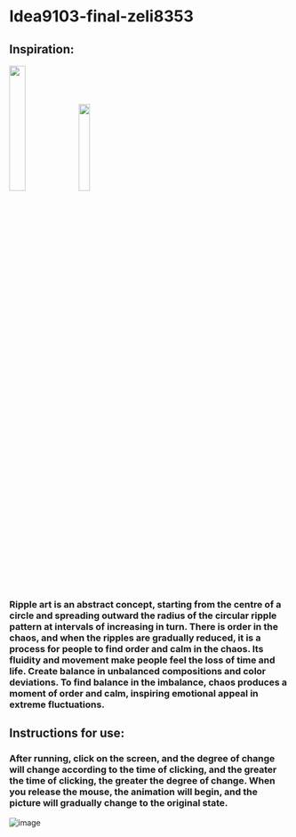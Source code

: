 # Idea9103-final-zeli8353
## Inspiration:
<img src="https://i.pinimg.com/564x/ff/51/c5/ff51c58fbb997f7a63328e5bdcdb1c65.jpg" width="24%" height="24%"> <img src="https://i.pinimg.com/564x/a5/f2/6d/a5f26d6baa11f08e99d16235894a61ae.jpg" width="20%" height="20%">

### Ripple art is an abstract concept, starting from the centre of a circle and spreading outward the radius of the circular ripple pattern at intervals of increasing in turn. There is order in the chaos, and when the ripples are gradually reduced, it is a process for people to find order and calm in the chaos. Its fluidity and movement make people feel the loss of time and life. Create balance in unbalanced compositions and color deviations. To find balance in the imbalance, chaos produces a moment of order and calm, inspiring emotional appeal in extreme fluctuations.
## **Instructions for use**:
### After running, click on the screen, and the degree of change will change according to the time of clicking, and the greater the time of clicking, the greater the degree of change. When you release the mouse, the animation will begin, and the picture will gradually change to the original state.
![image](animation.gif)